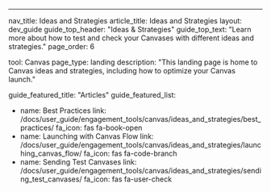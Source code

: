 ---
nav_title: Ideas and Strategies
article_title: Ideas and Strategies
layout: dev_guide
guide_top_header: "Ideas & Strategies"
guide_top_text: "Learn more about how to test and check your Canvases with different ideas and strategies."
page_order: 6

tool: Canvas
page_type: landing
description: "This landing page is home to Canvas ideas and strategies, including how to optimize your Canvas launch."

guide_featured_title: "Articles"
guide_featured_list:
  - name: Best Practices
    link: /docs/user_guide/engagement_tools/canvas/ideas_and_strategies/best_practices/
    fa_icon: fas fa-book-open
  - name: Launching with Canvas Flow
    link: /docs/user_guide/engagement_tools/canvas/ideas_and_strategies/launching_canvas_flow/
    fa_icon: fas fa-code-branch
  - name: Sending Test Canvases
    link: /docs/user_guide/engagement_tools/canvas/ideas_and_strategies/sending_test_canvases/
    fa_icon: fas fa-user-check